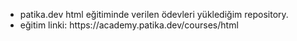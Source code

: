 <ul>
  <li>patika.dev html eğitiminde verilen ödevleri yüklediğim repository.</li>
  <li>eğitim linki: https://academy.patika.dev/courses/html</li>
</ul>
